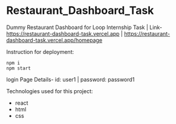 # Restaurant_Dashboard_Task
Dummy Restaurant Dashboard for Loop Internship Task | Link- https://restaurant-dashboard-task.vercel.app | https://restaurant-dashboard-task.vercel.app/homepage

 Instruction for deployment:
 
    npm i 
    npm start
    
login Page Details-
 id: user1 | password: password1

 Technologies used for this project:
 - react
 - html
 - css
 
